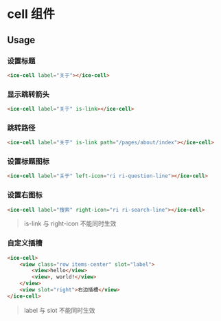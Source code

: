 # cell 组件

## Usage

### 设置标题

```html
<ice-cell label="关于"></ice-cell>
```

### 显示跳转箭头

```html
<ice-cell label="关于" is-link></ice-cell>
```

### 跳转路径

```html
<ice-cell label="关于" is-link path="/pages/about/index"></ice-cell>
```

### 设置标题图标

```html
<ice-cell label="关于" left-icon="ri ri-question-line"></ice-cell>
```

### 设置右图标

```html
<ice-cell label="搜索" right-icon="ri ri-search-line"></ice-cell>
```

> is-link 与 right-icon 不能同时生效

### 自定义插槽

```html
<ice-cell>
    <view class="row items-center" slot="label">
        <view>hello</view>
        <view>, world!</view>
    </view>
    <view slot="right">右边插槽</view>
</ice-cell>
```

> label 与 slot 不能同时生效